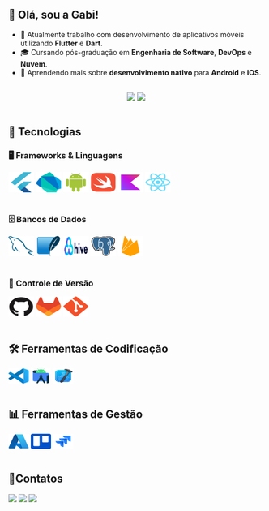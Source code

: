 ## 👋 Olá, sou a Gabi!

- 🔭 Atualmente trabalho com desenvolvimento de aplicativos móveis utilizando **Flutter** e **Dart**.
- 🎓 Cursando pós-graduação em **Engenharia de Software**, **DevOps** e **Nuvem**.
- 🌱 Aprendendo mais sobre **desenvolvimento nativo** para **Android** e **iOS**.

<br>

<div align="center">
  <img height="160em" src="https://github-readme-stats.vercel.app/api?username=gabrielasantosfv&show_icons=true&theme=dracula&include_all_commits=true&count_private=true"/>
  <img height="160em" src="https://github-readme-stats.vercel.app/api/top-langs/?username=gabrielasantosfv&layout=compact&langs_count=16&theme=dracula"/>
</div>

<br>

## 🚀 Tecnologias

### 🖥️ Frameworks & Linguagens  
<div>
  <img height="40" width="50" src="https://raw.githubusercontent.com/devicons/devicon/master/icons/flutter/flutter-original.svg">
  <img height="40" width="50" src="https://raw.githubusercontent.com/devicons/devicon/master/icons/dart/dart-original.svg">
  <img height="40" width="50" src="https://raw.githubusercontent.com/devicons/devicon/master/icons/android/android-original.svg">
  <img height="40" width="50" src="https://raw.githubusercontent.com/devicons/devicon/master/icons/swift/swift-original.svg">
  <img height="40" width="50" src="https://raw.githubusercontent.com/devicons/devicon/master/icons/kotlin/kotlin-original.svg">
  <img height="40" width="50" src="https://raw.githubusercontent.com/devicons/devicon/master/icons/react/react-original.svg">
</div>

<br>

### 🗄️ Bancos de Dados  
<div>
  <img height="40" width="50" src="https://raw.githubusercontent.com/devicons/devicon/master/icons/mysql/mysql-original.svg">
  <img height="40" width="50" src="https://raw.githubusercontent.com/devicons/devicon/master/icons/sqlite/sqlite-original.svg">
  <img height="40" width="50" src="https://raw.githubusercontent.com/hivedb/hive/master/.github/logo_transparent.svg?sanitize=true">
  <img height="40" width="50" src="https://raw.githubusercontent.com/devicons/devicon/master/icons/postgresql/postgresql-original.svg">
  <img height="40" width="50" src="https://raw.githubusercontent.com/devicons/devicon/master/icons/firebase/firebase-plain.svg">
</div>

<br>

### 🔧 Controle de Versão  
<div>
  <img height="40" width="50" src="https://raw.githubusercontent.com/devicons/devicon/master/icons/github/github-original.svg">
  <img height="40" width="50" src="https://raw.githubusercontent.com/devicons/devicon/master/icons/gitlab/gitlab-original.svg">
  <img height="40" width="50" src="https://raw.githubusercontent.com/devicons/devicon/master/icons/git/git-original.svg">
</div>

<br>

## 🛠️ Ferramentas de Codificação

<div style="display: inline_block">
  <img align="center" alt="VSCode" height="30" width="40" src="https://raw.githubusercontent.com/devicons/devicon/master/icons/vscode/vscode-original.svg">
  <img align="center" alt="Android Studio" height="30" width="40" src="https://raw.githubusercontent.com/devicons/devicon/master/icons/androidstudio/androidstudio-original.svg">
  <img align="center" alt="Xcode" height="30" width="40" src="https://raw.githubusercontent.com/devicons/devicon/master/icons/xcode/xcode-original.svg">
</div>

<br>

## 📊 Ferramentas de Gestão

<div style="display: inline_block">
  <img align="center" alt="Azure" height="30" width="40" src="https://raw.githubusercontent.com/devicons/devicon/master/icons/azure/azure-original.svg">
  <img align="center" alt="Trello" height="30" width="40" src="https://raw.githubusercontent.com/devicons/devicon/master/icons/trello/trello-plain.svg">
  <img align="center" alt="Jira" height="30" width="40" src="https://raw.githubusercontent.com/devicons/devicon/master/icons/jira/jira-original.svg">
</div>

<br>

## 📱Contatos

<div> 
  <a href="https://discord.gg/gabrielasantos4561" target="_blank"><img src="https://img.shields.io/badge/Discord-7289DA?style=for-the-badge&logo=discord&logoColor=white" target="_blank"></a> 
  <a href = "mailto:gabrielasantosfv@gmail.com"><img src="https://img.shields.io/badge/-Gmail-%23333?style=for-the-badge&logo=gmail&logoColor=white" target="_blank"></a>
  <a href="https://www.linkedin.com/in/gabrielasantosfv" target="_blank"><img src="https://img.shields.io/badge/-LinkedIn-%230077B5?style=for-the-badge&logo=linkedin&logoColor=white" target="_blank"></a> 
</div>

<br>
